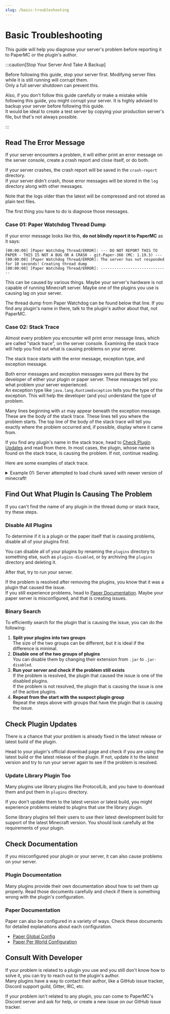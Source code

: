 ```yaml
---
slug: /basic-troubleshooting
---
```


# Basic Troubleshooting

This guide will help you diagnose your server's problem before reporting it to PaperMC or the plugin's author.

:::caution[Stop Your Server And Take A Backup]

Before following this guide, stop your server first. Modifying server files while it is still running will corrupt them.  
Only a full server shutdown can prevent this.

Also, if you don't follow this guide carefully or make a mistake while following this guide, you might corrupt your server. It is highly advised to backup your server before following this guide.  
It would be ideal to create a test server by copying your production server's file, but that's not always possible.

:::

## Read The Error Message

If your server encounters a problem, it will either print an error message on the server console, create a crash report and close itself, or do both.

If your server crashes, the crash report will be saved in the `crash-report` directory.  
If your server didn't crash, those error messages will be stored in the `log` directory along with other messages.

Note that the logs older than the latest will be compressed and not stored as plain text files.

The first thing you have to do is diagnose those messages.

### Case 01: Paper Watchdog Thread Dump

If your error message looks like this, **do not blindly report it to PaperMC** as it says:

```plaintext
[00:00:00] [Paper Watchdog Thread/ERROR]: --- DO NOT REPORT THIS TO PAPER - THIS IS NOT A BUG OR A CRASH - git-Paper-366 (MC: 1.19.3) ---
[00:00:00] [Paper Watchdog Thread/ERROR]: The server has not responded for 10 seconds! Creating thread dump
[00:00:00] [Paper Watchdog Thread/ERROR]: ------------------------------
```

This can be caused by various things. Maybe your server's hardware is not capable of running Minecraft server. Maybe one of the plugins you use is causing lag on your server.

The thread dump from Paper Watchdog can be found below that line. If you find any plugin's name in there, talk to the plugin's author about that, not PaperMC.

### Case 02: Stack Trace

Almost every problem you encounter will print error message lines, which are called "stack trace", on the server console. Examining the stack trace will help you find out what is causing problems on your server.

The stack trace starts with the error message, exception type, and exception message.

Both error messages and exception messages were put there by the developer of either your plugin or paper server. These messages tell you what problem your server experienced.  
An exception type like `java.lang.RuntimeException` tells you the type of the exception. This will help the developer (and you) understand the type of problem.

Many lines beginning with `at` may appear beneath the exception message. These are the body of the stack trace. These lines tell you where the problem starts. The top line of the body of the stack trace will tell you exactly where the problem occurred and, if possible, display where it came from.

If you find any plugin's name in the stack trace, head to [Check Plugin Updates](#check-plugin-updates) and read from there. In most cases, the plugin, whose name is found on the stack trace, is causing the problem. If not, continue reading.

Here are some examples of stack trace.

<details>
  <summary>Example 01: Server attempted to load chunk saved with newer version of minecraft!</summary>

```plaintext
[00:00:00 WARN]: java.lang.RuntimeException: Server attempted to load chunk saved with newer version of minecraft! 3218 > 3120
```

You tried to load the world generated with a higher version of Minecraft. You cannot do this.  
If you don't have any backup of your world before the chunk version update, you must use your updated world with a higher version of Minecraft.

</details>

## Find Out What Plugin Is Causing The Problem

If you can't find the name of any plugin in the thread dump or stack trace, try these steps.

### Disable All Plugins

To determine if it is a plugin or the paper itself that is causing problems, disable all of your plugins first.

You can disable all of your plugins by renaming the `plugins` directory to something else, such as `plugins-disabled`, or by archiving the `plugins` directory and deleting it.

After that, try to run your server.

If the problem is resolved after removing the plugins, you know that it was a plugin that caused the issue.  
If you still experience problems, head to [Paper Documentation](#paper-documentation). Maybe your paper server is misconfigured, and that is creating issues.

### Binary Search

To efficiently search for the plugin that is causing the issue, you can do the following:

1. **Split your plugins into two groups**  
   The size of the two groups can be different, but it is ideal if the difference is minimal.
2. **Disable one of the two groups of plugins**  
   You can disable them by changing their extension from `.jar` to `.jar-disabled`.
3. **Run your server and check if the problem still exists**  
   If the problem is resolved, the plugin that caused the issue is one of the disabled plugins.  
   If the problem is not resolved, the plugin that is causing the issue is one of the active plugins.
4. **Repeat from the start with the suspect plugin group**  
   Repeat the steps above with groups that have the plugin that is causing the issue.

## Check Plugin Updates

There is a chance that your problem is already fixed in the latest release or latest build of the plugin.

Head to your plugin's official download page and check if you are using the latest build or the latest release of the plugin. If not, update it to the latest version and try to run your server again to see if the problem is resolved.

### Update Library Plugin Too

Many plugins use library plugins like ProtocolLib, and you have to download them and put them in `plugins` directory.

If you don't update them to the latest version or latest build, you might experience problems related to plugins that use the library plugin.

Some library plugins tell their users to use their latest development build for support of the latest Minecraft version. You should look carefully at the requirements of your plugin.

## Check Documentation

If you misconfigured your plugin or your server, it can also cause problems on your server.

### Plugin Documentation

Many plugins provide their own documentation about how to set them up properly. Read those documents carefully and check if there is something wrong with the plugin's configuration.

### Paper Documentation

Paper can also be configured in a variety of ways. Check these documents for detailed explanations about each configuration.

* [Paper Global Config](../reference/global-configuration.md)
* [Paper Per World Configuration](../reference/world-configuration.md)

## Consult With Developer

If your problem is related to a plugin you use and you still don't know how to solve it, you can try to reach out to the plugin's author.  
Many plugins have a way to contact their author, like a GitHub issue tracker, Discord support guild, Gitter, IRC, etc.  

If your problem isn't related to any plugin, you can come to PaperMC's Discord server and ask for help, or create a new issue on our GitHub issue tracker.
